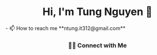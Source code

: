 <h1 align="center">Hi, I'm Tung Nguyen 👋</h1>
- 📫 How to reach me **ntung.it312@gmail.com**
<h3 align="center"> 🤝🏻 Connect with Me </h3>

